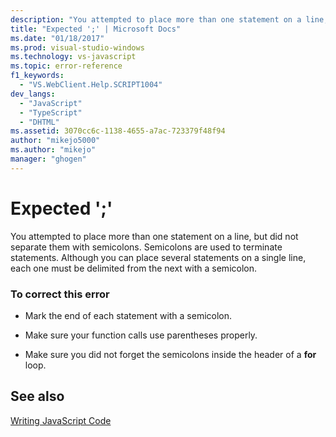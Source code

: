 ```yaml
---
description: "You attempted to place more than one statement on a line, but did not separate them with semicolons."
title: "Expected ';' | Microsoft Docs"
ms.date: "01/18/2017"
ms.prod: visual-studio-windows
ms.technology: vs-javascript
ms.topic: error-reference
f1_keywords: 
  - "VS.WebClient.Help.SCRIPT1004"
dev_langs: 
  - "JavaScript"
  - "TypeScript"
  - "DHTML"
ms.assetid: 3070cc6c-1138-4655-a7ac-723379f48f94
author: "mikejo5000"
ms.author: "mikejo"
manager: "ghogen"
---
```

# Expected ';'
You attempted to place more than one statement on a line, but did not separate them with semicolons. Semicolons are used to terminate statements. Although you can place several statements on a single line, each one must be delimited from the next with a semicolon.  
  
### To correct this error  
  
- Mark the end of each statement with a semicolon.  
  
- Make sure your function calls use parentheses properly.  
  
- Make sure you did not forget the semicolons inside the header of a **for** loop.  
  
## See also  
 [Writing JavaScript Code](https://developer.mozilla.org/docs/Learn/Getting_started_with_the_web/JavaScript_basics)
